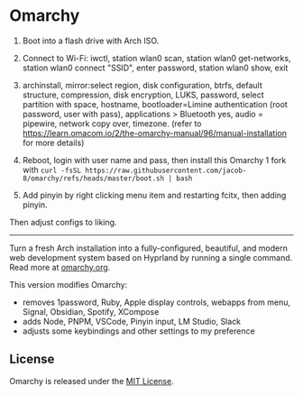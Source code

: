 # Omarchy

1. Boot into a flash drive with Arch ISO.

2. Connect to Wi-Fi: iwctl, station wlan0 scan, station wlan0 get-networks, station wlan0 connect "SSID", enter password, station wlan0 show, exit

3. archinstall, mirror:select region, disk configuration, btrfs, default structure, compression, disk encryption, LUKS, password, select partition with space, hostname, bootloader=Limine authentication (root password, user with pass), applications > Bluetooth yes, audio = pipewire, network copy over, timezone. (refer to https://learn.omacom.io/2/the-omarchy-manual/96/manual-installation for more details)

4. Reboot, login with user name and pass, then install this Omarchy 1 fork with `curl -fsSL https://raw.githubusercontent.com/jacob-8/omarchy/refs/heads/master/boot.sh | bash`

5. Add pinyin by right clicking menu item and restarting fcitx, then adding pinyin.

Then adjust configs to liking.

------

Turn a fresh Arch installation into a fully-configured, beautiful, and modern web development system based on Hyprland by running a single command. Read more at [omarchy.org](https://omarchy.org).

This version modifies Omarchy:
- removes 1password, Ruby, Apple display controls, webapps from menu, Signal, Obsidian, Spotify, XCompose 
- adds Node, PNPM, VSCode, Pinyin input, LM Studio, Slack
- adjusts some keybindings and other settings to my preference

## License

Omarchy is released under the [MIT License](https://opensource.org/licenses/MIT).

